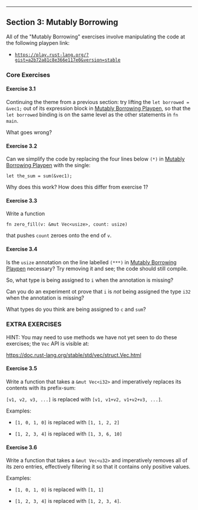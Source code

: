 ----

## Section 3: Mutably Borrowing

All of the "Mutably Borrowing" exercises involve manipulating the code at
the following playpen link:

  * [`https://play.rust-lang.org/?gist=a2b72a81c8e366e117e0&version=stable`][Mutably Borrowing Playpen]

[Mutably Borrowing Playpen]: https://play.rust-lang.org/?gist=a2b72a81c8e366e117e0&version=stable

### Core Exercises

#### Exercise 3.1

Continuing the theme from a previous section: try
lifting the `let borrowed = &vec1;` out of its expression block
in [Mutably Borrowing Playpen], so
that the `let borrowed` binding is on the same level as the other
statements in `fn main`.

What goes wrong?

#### Exercise 3.2

Can we simplify the code by replacing the four lines
below `(*)` in [Mutably Borrowing Playpen] with the single:

``` {.rust}
let the_sum = sum(&vec1);
```

Why does this work? How does this differ from exercise 1?


#### Exercise 3.3

Write a function

``` {.rust}
fn zero_fill(v: &mut Vec<usize>, count: usize)
```

that pushes `count` zeroes onto the end of `v`.

#### Exercise 3.4

Is the `usize` annotation on the line labelled `(***)` in
[Mutably Borrowing Playpen] necessary? Try removing it and see;
the code should still compile.

So, what type is being assigned to `i` when the annotation is missing?

Can you do an experiment ot prove that `i` is *not* being assigned
the type `i32` when the annotation is missing?

What types do you think are being assigned to `c` and `sum`?


### EXTRA EXERCISES

HINT: You may need to use methods we have not yet seen to do
these exercises; the `Vec` API is visible at:

  https://doc.rust-lang.org/stable/std/vec/struct.Vec.html

#### Exercise 3.5

Write a function that takes a `&mut Vec<i32>` and
imperatively replaces its contents with its prefix-sum:

`[v1, v2, v3, ...]` is replaced with `[v1, v1+v2, v1+v2+v3, ...]`.

Examples:

 * `[1, 0, 1, 0]` is replaced with `[1, 1, 2, 2]`

 * `[1, 2, 3, 4]` is replaced with `[1, 3, 6, 10]`


#### Exercise 3.6

Write a function that takes a `&mut Vec<u32>` and
imperatively removes all of its zero entries, effectively
filtering it so that it contains only positive values.

Examples:

  * `[1, 0, 1, 0]` is replaced with `[1, 1]`

  * `[1, 2, 3, 4]` is replaced with `[1, 2, 3, 4]`.

